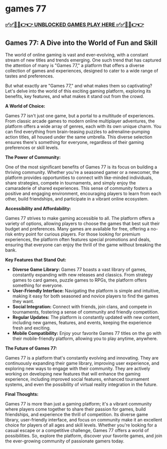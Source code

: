 # games 77

### [✅✅🔴🔴👉👉 UNBLOCKED GAMES PLAY HERE ✅✅🔴🔴👉👉](https://topstoryindia.com)

## Games 77: A Dive into the World of Fun and Skill

The world of online gaming is vast and ever-evolving, with a constant stream of new titles and trends emerging. One such trend that has captured the attention of many is "Games 77," a platform that offers a diverse collection of games and experiences, designed to cater to a wide range of tastes and preferences. 

But what exactly are "Games 77," and what makes them so captivating? Let's delve into the world of this exciting gaming platform, exploring its benefits, key features, and what makes it stand out from the crowd.

**A World of Choice:** 

Games 77 isn't just one game, but a portal to a multitude of experiences. From classic arcade games to modern online multiplayer adventures, the platform offers a wide array of genres, each with its own unique charm. You can find everything from brain-teasing puzzles to adrenaline-pumping action titles, all housed under the same umbrella. This diverse selection ensures there's something for everyone, regardless of their gaming preferences or skill levels.

**The Power of Community:** 

One of the most significant benefits of Games 77 is its focus on building a thriving community. Whether you're a seasoned gamer or a newcomer, the platform provides opportunities to connect with like-minded individuals, share strategies, compete in tournaments, and simply enjoy the camaraderie of shared experiences. This sense of community fosters a positive and engaging environment, encouraging players to learn from each other, build friendships, and participate in a vibrant online ecosystem.

**Accessibility and Affordability:** 

Games 77 strives to make gaming accessible to all. The platform offers a variety of options, allowing players to choose the games that best suit their budget and preferences. Many games are available for free, offering a no-risk entry point for curious players. For those looking for premium experiences, the platform often features special promotions and deals, ensuring that everyone can enjoy the thrill of the game without breaking the bank.

**Key Features that Stand Out:**

* **Diverse Game Library:** Games 77 boasts a vast library of games, constantly expanding with new releases and classics. From strategy games to card games, puzzle games to RPGs, the platform offers something for everyone. 
* **User-Friendly Interface:**  Navigating the platform is simple and intuitive, making it easy for both seasoned and novice players to find the games they want. 
* **Social Integration:** Connect with friends, join clans, and compete in tournaments, fostering a sense of community and friendly competition. 
* **Regular Updates:** The platform is constantly updated with new content, including new games, features, and events, keeping the experience fresh and exciting.
* **Mobile Compatibility:**  Enjoy your favorite Games 77 titles on the go with their mobile-friendly platform, allowing you to play anytime, anywhere.

**The Future of Games 77:**

Games 77 is a platform that's constantly evolving and innovating. They are continuously expanding their game library, improving user experience, and exploring new ways to engage with their community.  They are actively working on developing new features that will enhance the gaming experience, including improved social features, enhanced tournament systems, and even the possibility of virtual reality integration in the future.

**Final Thoughts:**

Games 77 is more than just a gaming platform; it's a vibrant community where players come together to share their passion for games, build friendships, and experience the thrill of competition. Its diverse game library, user-friendly interface, and focus on community make it an excellent choice for players of all ages and skill levels. Whether you're looking for a casual escape or a competitive challenge, Games 77 offers a world of possibilities. So, explore the platform, discover your favorite games, and join the ever-growing community of passionate gamers today. 
